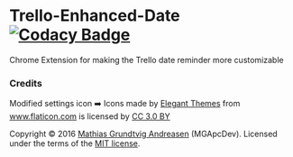 # Trello-Enhanced-Date [![Codacy Badge](https://api.codacy.com/project/badge/grade/8e4aa286d21749aaae1edc72dd59f41f)](https://www.codacy.com/app/mgapcdev/Trello-Enhanced-Date)
Chrome Extension for making the Trello date reminder more customizable

### Credits

Modified settings icon :arrow_right: Icons made by <a href="http://www.flaticon.com/authors/elegant-themes" title="Elegant Themes">Elegant Themes</a> from <a href="http://www.flaticon.com" title="Flaticon">www.flaticon.com</a> is licensed by <a href="http://creativecommons.org/licenses/by/3.0/" title="Creative Commons BY 3.0" target="_blank">CC 3.0 BY</a>

Copyright &copy; 2016 [Mathias Grundtvig Andreasen](https://github.com/MGApcDev) (MGApcDev). Licensed under the terms of the [MIT license](LICENSE.md).
